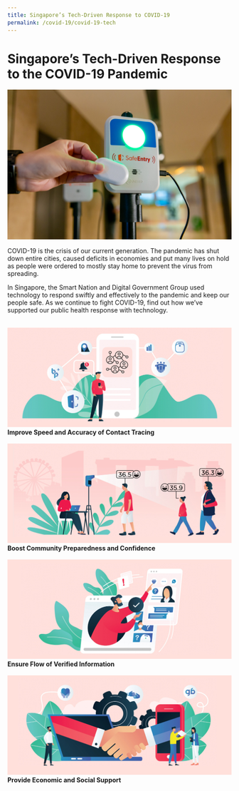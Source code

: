 ```yaml
---
title: Singapore’s Tech-Driven Response to COVID-19
permalink: /covid-19/covid-19-tech
---
```


#  Singapore’s Tech-Driven Response to the COVID-19 Pandemic

 ![Alt text for image on Isomer site](/images/covid-19/SafeEntryGatwayCheckOutBox.jpg)


COVID-19 is the crisis of our current generation. The pandemic has shut down entire cities, caused deficits in economies and put many lives on hold as people were ordered to mostly stay home to prevent the virus from spreading.

In Singapore, the Smart Nation and Digital Government Group used technology to respond swiftly and effectively to the pandemic and keep our people safe. As we continue to fight COVID-19, find out how we’ve supported our public health response with technology.

<br>
<div class="row">  
  <div class="col"> 
    <a href="/combating-covid-19/contact-tracing"><img src="/images/covid-19/Covid-Contact-Tracing.jpg"></a><br>
    <div class="header"><b>Improve Speed and Accuracy of Contact Tracing</b></div><br>
  </div>
  	<div class="col"> 
      <a href="/combating-covid-19/community-preparedness">  <img src="/images/covid-19/Covid-Public-Health-Solutions.jpg"></a><br>
      <div class="header"><b>Boost Community Preparedness and Confidence</b></div>  <br>
  </div>
 </div>
 <div class="row">  
     <div class="col"> 
    <a href="/combating-covid-19/ensure-verified-information"><img src="/images/covid-19/Covid-Providing-Information.jpg"></a><br>
     <div class="header"><b>Ensure Flow of Verified Information</b></div><br>
  </div>
     <div class="col"> 
      <a href="//combating-covid-19/economic-social-support">  <img src="/images/covid-19/Covid-Social-and-Economic-Support.jpg"></a><br>
       <div class="header"><b>Provide Economic and Social Support</b></div><br>
  </div>